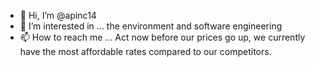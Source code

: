 - 👋 Hi, I’m @apinc14
- 👀 I’m interested in ... the environment and software engineering 
- 📫 How to reach me ... 
Act now before our prices go up, we currently have the most affordable rates compared to our competitors. 


<!---
apinc14/apinc14 is a ✨ special ✨ repository because its `README.md` (this file) appears on your GitHub profile.
You can click the Preview link to take a look at your changes.
--->
